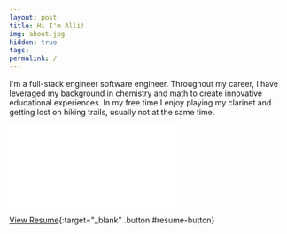 ```yaml
---
layout: post
title: Hi I'm Alli!
img: about.jpg
hidden: true
tags:
permalink: /
---
```


I'm a full-stack engineer software engineer. Throughout my career, I have leveraged my background in chemistry and math to create innovative educational experiences. In my free time I enjoy playing my clarinet and getting lost on hiking trails, usually not at the same time. 

<embed id="resume-embed" src="{{site.baseurl}}/assets/resume.pdf"/>

[View Resume]({{site.baseurl}}/assets/resume.pdf){:target="\_blank" .button #resume-button}
